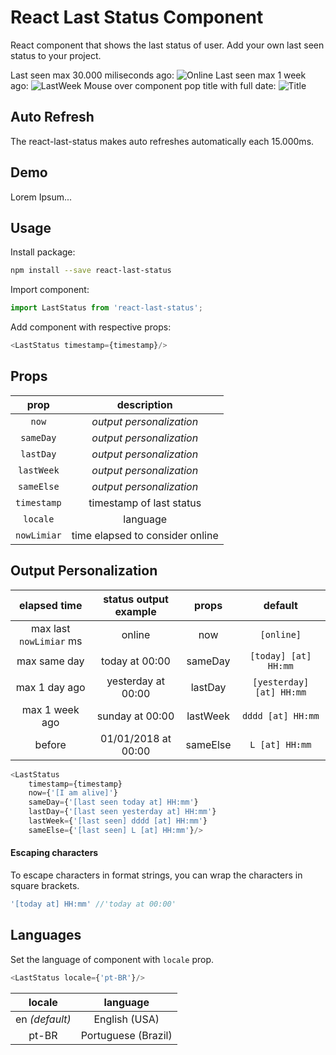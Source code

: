 # React Last Status Component

React component that shows the last status of user.
Add your own last seen status to your project.


Last seen max 30.000 miliseconds ago:
![Online](https://i.imgur.com/HP9M0og.png)
Last seen max 1 week ago:
![LastWeek](https://i.imgur.com/OedBeJ3.png)
Mouse over component pop title with full date:
![Title](https://i.imgur.com/CLhHQJf.png)

## Auto Refresh
The react-last-status makes auto refreshes automatically each 15.000ms.

## Demo
Lorem Ipsum...


## Usage

Install package:
```sh
npm install --save react-last-status
```

Import component:
```js
import LastStatus from 'react-last-status';
```

Add component with respective props:
```js
<LastStatus timestamp={timestamp}/>
```


## Props

| prop | description | 
| :---: | :---: |
| `now` | *output personalization* |
| `sameDay` | *output personalization* |
| `lastDay` | *output personalization* |
| `lastWeek` | *output personalization* |
| `sameElse` | *output personalization* |
| `timestamp` | timestamp of last status |
| `locale` | language |
| `nowLimiar` | time elapsed to consider online |


## Output Personalization

| elapsed time | status output example | props | default | 
| :---: | :---: | :---: | :---: |
| max last `nowLimiar` ms | online | now | `[online]` |
| max same day | today at 00:00 | sameDay | `[today] [at] HH:mm` |
| max 1 day ago | yesterday at 00:00 | lastDay | `[yesterday] [at] HH:mm` |
| max 1 week ago | sunday at 00:00 | lastWeek | `dddd [at] HH:mm` |
| before | 01/01/2018 at 00:00 | sameElse | `L [at] HH:mm` |

```js
<LastStatus
	timestamp={timestamp}
	now={'[I am alive]'}
	sameDay={'[last seen today at] HH:mm'}
	lastDay={'[last seen yesterday at] HH:mm'}
	lastWeek={'[last seen] dddd [at] HH:mm'}
	sameElse={'[last seen] L [at] HH:mm'}/>
```

#### Escaping characters

To escape characters in format strings, you can wrap the characters in square brackets.

```js
'[today at] HH:mm' //'today at 00:00'
```

## Languages
Set the language of component with `locale` prop. 

```js
<LastStatus locale={'pt-BR'}/>
```

| locale | language |
| :---: | :---: |
| en *(default)* | English (USA) |
| pt-BR | Portuguese (Brazil) |

